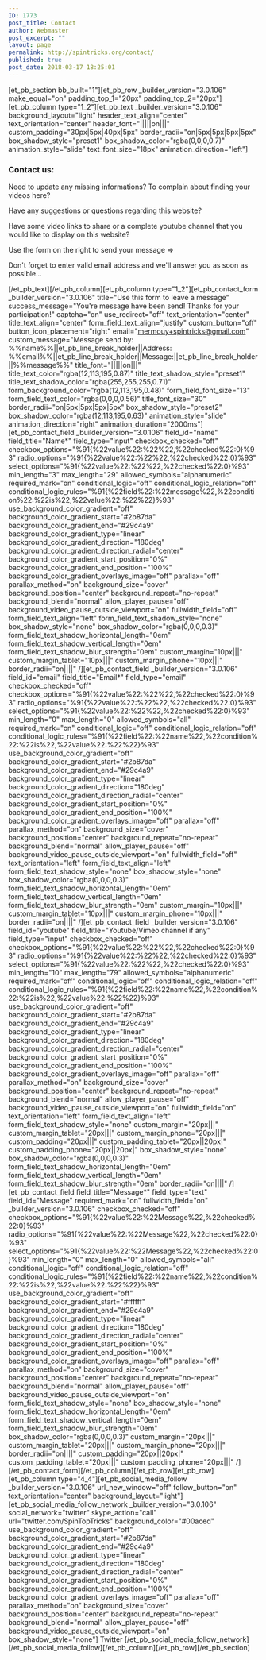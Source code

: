 ```yaml
---
ID: 1773
post_title: Contact
author: Webmaster
post_excerpt: ""
layout: page
permalink: http://spintricks.org/contact/
published: true
post_date: 2018-03-17 18:25:01
---
```

[et_pb_section bb_built="1"][et_pb_row _builder_version="3.0.106" make_equal="on" padding_top_1="20px" padding_top_2="20px"][et_pb_column type="1_2"][et_pb_text _builder_version="3.0.106" background_layout="light" header_text_align="center" text_orientation="center" header_font="|||||on|||" custom_padding="30px|5px|40px|5px" border_radii="on|5px|5px|5px|5px" box_shadow_style="preset1" box_shadow_color="rgba(0,0,0,0.7)" animation_style="slide" text_font_size="18px" animation_direction="left"]
<h3>Contact us:</h3>
Need to update any missing informations? To complain about finding your videos here?

Have any suggestions or questions regarding this website?

Have some video links to share or a complete youtube channel that you would like to display on this website?

Use the form on the right to send your message ⇒

Don't forget to enter valid email address and we'll answer you as soon as possible...

[/et_pb_text][/et_pb_column][et_pb_column type="1_2"][et_pb_contact_form _builder_version="3.0.106" title="Use this form to leave a message" success_message="You're message have been send! Thanks for your participation!" captcha="on" use_redirect="off" text_orientation="center" title_text_align="center" form_field_text_align="justify" custom_button="off" button_icon_placement="right" email="mermouy+spintricks@gmail.com" custom_message="Message send by: %%name%%||et_pb_line_break_holder||Address: %%email%%||et_pb_line_break_holder||Message:||et_pb_line_break_holder||%%message%%" title_font="|||||on|||" title_text_color="rgba(12,113,195,0.87)" title_text_shadow_style="preset1" title_text_shadow_color="rgba(255,255,255,0.71)" form_background_color="rgba(12,113,195,0.48)" form_field_font_size="13" form_field_text_color="rgba(0,0,0,0.56)" title_font_size="30" border_radii="on|5px|5px|5px|5px" box_shadow_style="preset2" box_shadow_color="rgba(12,113,195,0.63)" animation_style="slide" animation_direction="right" animation_duration="2000ms"][et_pb_contact_field _builder_version="3.0.106" field_id="name" field_title="Name*" field_type="input" checkbox_checked="off" checkbox_options="%91{%22value%22:%22%22,%22checked%22:0}%93" radio_options="%91{%22value%22:%22%22,%22checked%22:0}%93" select_options="%91{%22value%22:%22%22,%22checked%22:0}%93" min_length="3" max_length="29" allowed_symbols="alphanumeric" required_mark="on" conditional_logic="off" conditional_logic_relation="off" conditional_logic_rules="%91{%22field%22:%22message%22,%22condition%22:%22is%22,%22value%22:%22%22}%93" use_background_color_gradient="off" background_color_gradient_start="#2b87da" background_color_gradient_end="#29c4a9" background_color_gradient_type="linear" background_color_gradient_direction="180deg" background_color_gradient_direction_radial="center" background_color_gradient_start_position="0%" background_color_gradient_end_position="100%" background_color_gradient_overlays_image="off" parallax="off" parallax_method="on" background_size="cover" background_position="center" background_repeat="no-repeat" background_blend="normal" allow_player_pause="off" background_video_pause_outside_viewport="on" fullwidth_field="off" form_field_text_align="left" form_field_text_shadow_style="none" box_shadow_style="none" box_shadow_color="rgba(0,0,0,0.3)" form_field_text_shadow_horizontal_length="0em" form_field_text_shadow_vertical_length="0em" form_field_text_shadow_blur_strength="0em" custom_margin="10px|||" custom_margin_tablet="10px|||" custom_margin_phone="10px|||" border_radii="on||||" /][et_pb_contact_field _builder_version="3.0.106" field_id="email" field_title="Email*" field_type="email" checkbox_checked="off" checkbox_options="%91{%22value%22:%22%22,%22checked%22:0}%93" radio_options="%91{%22value%22:%22%22,%22checked%22:0}%93" select_options="%91{%22value%22:%22%22,%22checked%22:0}%93" min_length="0" max_length="0" allowed_symbols="all" required_mark="on" conditional_logic="off" conditional_logic_relation="off" conditional_logic_rules="%91{%22field%22:%22name%22,%22condition%22:%22is%22,%22value%22:%22%22}%93" use_background_color_gradient="off" background_color_gradient_start="#2b87da" background_color_gradient_end="#29c4a9" background_color_gradient_type="linear" background_color_gradient_direction="180deg" background_color_gradient_direction_radial="center" background_color_gradient_start_position="0%" background_color_gradient_end_position="100%" background_color_gradient_overlays_image="off" parallax="off" parallax_method="on" background_size="cover" background_position="center" background_repeat="no-repeat" background_blend="normal" allow_player_pause="off" background_video_pause_outside_viewport="on" fullwidth_field="off" text_orientation="left" form_field_text_align="left" form_field_text_shadow_style="none" box_shadow_style="none" box_shadow_color="rgba(0,0,0,0.3)" form_field_text_shadow_horizontal_length="0em" form_field_text_shadow_vertical_length="0em" form_field_text_shadow_blur_strength="0em" custom_margin="10px|||" custom_margin_tablet="10px|||" custom_margin_phone="10px|||" border_radii="on||||" /][et_pb_contact_field _builder_version="3.0.106" field_id="youtube" field_title="Youtube/Vimeo channel if any" field_type="input" checkbox_checked="off" checkbox_options="%91{%22value%22:%22%22,%22checked%22:0}%93" radio_options="%91{%22value%22:%22%22,%22checked%22:0}%93" select_options="%91{%22value%22:%22%22,%22checked%22:0}%93" min_length="10" max_length="79" allowed_symbols="alphanumeric" required_mark="off" conditional_logic="off" conditional_logic_relation="off" conditional_logic_rules="%91{%22field%22:%22name%22,%22condition%22:%22is%22,%22value%22:%22%22}%93" use_background_color_gradient="off" background_color_gradient_start="#2b87da" background_color_gradient_end="#29c4a9" background_color_gradient_type="linear" background_color_gradient_direction="180deg" background_color_gradient_direction_radial="center" background_color_gradient_start_position="0%" background_color_gradient_end_position="100%" background_color_gradient_overlays_image="off" parallax="off" parallax_method="on" background_size="cover" background_position="center" background_repeat="no-repeat" background_blend="normal" allow_player_pause="off" background_video_pause_outside_viewport="on" fullwidth_field="on" text_orientation="left" form_field_text_align="left" form_field_text_shadow_style="none" custom_margin="20px|||" custom_margin_tablet="20px|||" custom_margin_phone="20px|||" custom_padding="20px|||" custom_padding_tablet="20px||20px|" custom_padding_phone="20px||20px|" box_shadow_style="none" box_shadow_color="rgba(0,0,0,0.3)" form_field_text_shadow_horizontal_length="0em" form_field_text_shadow_vertical_length="0em" form_field_text_shadow_blur_strength="0em" border_radii="on||||" /][et_pb_contact_field field_title="Message*" field_type="text" field_id="Message" required_mark="on" fullwidth_field="on" _builder_version="3.0.106" checkbox_checked="off" checkbox_options="%91{%22value%22:%22Message%22,%22checked%22:0}%93" radio_options="%91{%22value%22:%22Message%22,%22checked%22:0}%93" select_options="%91{%22value%22:%22Message%22,%22checked%22:0}%93" min_length="0" max_length="0" allowed_symbols="all" conditional_logic="off" conditional_logic_relation="off" conditional_logic_rules="%91{%22field%22:%22name%22,%22condition%22:%22is%22,%22value%22:%22%22}%93" use_background_color_gradient="off" background_color_gradient_start="#ffffff" background_color_gradient_end="#29c4a9" background_color_gradient_type="linear" background_color_gradient_direction="180deg" background_color_gradient_direction_radial="center" background_color_gradient_start_position="0%" background_color_gradient_end_position="100%" background_color_gradient_overlays_image="off" parallax="off" parallax_method="on" background_size="cover" background_position="center" background_repeat="no-repeat" background_blend="normal" allow_player_pause="off" background_video_pause_outside_viewport="on" form_field_text_shadow_style="none" box_shadow_style="none" form_field_text_shadow_horizontal_length="0em" form_field_text_shadow_vertical_length="0em" form_field_text_shadow_blur_strength="0em" box_shadow_color="rgba(0,0,0,0.3)" custom_margin="20px|||" custom_margin_tablet="20px|||" custom_margin_phone="20px|||" border_radii="on||||" custom_padding="20px||20px|" custom_padding_tablet="20px|||" custom_padding_phone="20px|||" /][/et_pb_contact_form][/et_pb_column][/et_pb_row][et_pb_row][et_pb_column type="4_4"][et_pb_social_media_follow _builder_version="3.0.106" url_new_window="off" follow_button="on" text_orientation="center" background_layout="light"][et_pb_social_media_follow_network _builder_version="3.0.106" social_network="twitter" skype_action="call" url="twitter.com/SpinTopTricks" background_color="#00aced" use_background_color_gradient="off" background_color_gradient_start="#2b87da" background_color_gradient_end="#29c4a9" background_color_gradient_type="linear" background_color_gradient_direction="180deg" background_color_gradient_direction_radial="center" background_color_gradient_start_position="0%" background_color_gradient_end_position="100%" background_color_gradient_overlays_image="off" parallax="off" parallax_method="on" background_size="cover" background_position="center" background_repeat="no-repeat" background_blend="normal" allow_player_pause="off" background_video_pause_outside_viewport="on" box_shadow_style="none"] Twitter [/et_pb_social_media_follow_network][/et_pb_social_media_follow][/et_pb_column][/et_pb_row][/et_pb_section]
